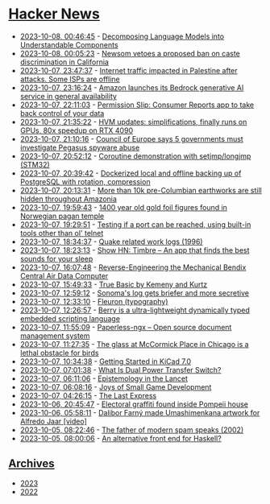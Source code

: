# [Hacker News](https://kherrick.github.io/hacker-news/)

* [2023-10-08, 00:46:45](https://news.ycombinator.com/item?id=37806861) - [Decomposing Language Models into Understandable Components](https://www.anthropic.com/index/decomposing-language-models-into-understandable-components)
* [2023-10-08, 00:05:23](https://news.ycombinator.com/item?id=37806657) - [Newsom vetoes a proposed ban on caste discrimination in California](https://www.politico.com/news/2023/10/07/newsom-veto-caste-discrimination-00120495)
* [2023-10-07, 23:47:37](https://news.ycombinator.com/item?id=37806553) - [Internet traffic impacted in Palestine after attacks. Some ISPs are offline](https://twitter.com/CloudflareRadar/status/1710796767288021225?s=20)
* [2023-10-07, 23:16:24](https://news.ycombinator.com/item?id=37806323) - [Amazon launches its Bedrock generative AI service in general availability](https://techcrunch.com/2023/09/28/amazon-launches-its-bedrock-generative-ai-service-in-general-availability/)
* [2023-10-07, 22:11:03](https://news.ycombinator.com/item?id=37805969) - [Permission Slip: Consumer Reports app to take back control of your data](https://permissionslipcr.com/)
* [2023-10-07, 21:35:22](https://news.ycombinator.com/item?id=37805759) - [HVM updates: simplifications, finally runs on GPUs, 80x speedup on RTX 4090](https://twitter.com/VictorTaelin/status/1710766199288570079)
* [2023-10-07, 21:10:16](https://news.ycombinator.com/item?id=37805601) - [Council of Europe says 5 governments must investigate Pegasus spyware abuse](https://pace.coe.int/en/news/9186/five-member-states-must-investigate-spyware-abuse-says-pace-committee)
* [2023-10-07, 20:52:12](https://news.ycombinator.com/item?id=37805451) - [Coroutine demonstration with setjmp/longjmp (STM32)](https://moosh.im/2020/07/coroutine-demonstration-with-setjmp-longjmp-stm32/)
* [2023-10-07, 20:39:42](https://news.ycombinator.com/item?id=37805337) - [Dockerized local and offline backing up of PostgreSQL with rotation, compression](https://github.com/efrecon/pgbackup)
* [2023-10-07, 20:13:31](https://news.ycombinator.com/item?id=37805133) - [More than 10k pre-Columbian earthworks are still hidden throughout Amazonia](https://www.science.org/doi/10.1126/science.ade2541?adobe_mc=MCMID%3D83960885786336698153577677940677830318%7CMCORGID%3D242B6472541199F70A4C98A6%2540AdobeOrg%7CTS%3D1696612291)
* [2023-10-07, 19:59:43](https://news.ycombinator.com/item?id=37805035) - [1400 year old gold foil figures found in Norwegian pagan temple](https://sciencenorway.no/archaeology-iron-age/another-gold-treasure-in-norway-1400-year-old-gold-foil-figures-found-in-pagan-temple/2253447)
* [2023-10-07, 19:29:51](https://news.ycombinator.com/item?id=37804763) - [Testing if a port can be reached, using built-in tools other than ol' telnet](https://www.carehart.org/blog/2023/10/1/testing_port_reachability_with_other_than_telnet)
* [2023-10-07, 18:34:37](https://news.ycombinator.com/item?id=37804301) - [Quake related work logs (1996)](https://www.gamers.org/dEngine/quake/info/worklogs.html)
* [2023-10-07, 18:23:13](https://news.ycombinator.com/item?id=37804200) - [Show HN: Timbre – An app that finds the best sounds for your sleep](https://apps.apple.com/us/app/timbre-sounds-and-sleep/id6450439150)
* [2023-10-07, 16:07:48](https://news.ycombinator.com/item?id=37802885) - [Reverse-Engineering the Mechanical Bendix Central Air Data Computer](https://www.righto.com/2023/10/bendix-cadc-reverse-engineering.html)
* [2023-10-07, 15:49:33](https://news.ycombinator.com/item?id=37802703) - [True Basic by Kemeny and Kurtz](https://www.truebasic.com)
* [2023-10-07, 12:59:12](https://news.ycombinator.com/item?id=37801354) - [Sonoma's log gets briefer and more secretive](https://eclecticlight.co/2023/10/07/sonomas-log-gets-briefer-and-more-secretive/)
* [2023-10-07, 12:33:10](https://news.ycombinator.com/item?id=37801184) - [Fleuron (typography)](https://en.wikipedia.org/wiki/Fleuron_(typography))
* [2023-10-07, 12:26:57](https://news.ycombinator.com/item?id=37801140) - [Berry is a ultra-lightweight dynamically typed embedded scripting language](https://berry-lang.github.io/)
* [2023-10-07, 11:55:09](https://news.ycombinator.com/item?id=37800951) - [Paperless-ngx – Open source document management system](https://nerdyarticles.com/a-clutter-free-life-with-paperless-ngx/)
* [2023-10-07, 11:27:35](https://news.ycombinator.com/item?id=37800810) - [The glass at McCormick Place in Chicago is a lethal obstacle for birds](https://www.theguardian.com/us-news/2023/oct/07/chicago-mccormick-place-building-bird-deaths-windows)
* [2023-10-07, 10:34:38](https://news.ycombinator.com/item?id=37800572) - [Getting Started in KiCad 7.0](https://docs.kicad.org/7.0/en/getting_started_in_kicad/getting_started_in_kicad.html)
* [2023-10-07, 07:01:38](https://news.ycombinator.com/item?id=37799624) - [What Is Dual Power Transfer Switch?](http://www.asbeam.com/news/dual_power_switch-cn.html)
* [2023-10-07, 06:11:06](https://news.ycombinator.com/item?id=37799400) - [Epistemology in the Lancet](https://www.thelancet.com/journals/lancet/article/PIIS0140-6736(23)02220-1/fulltext)
* [2023-10-07, 06:08:16](https://news.ycombinator.com/item?id=37799387) - [Joys of Small Game Development](https://abagames.github.io/joys-of-small-game-development-en/)
* [2023-10-07, 04:26:15](https://news.ycombinator.com/item?id=37799010) - [The Last Express](https://www.filfre.net/2023/10/the-last-express/)
* [2023-10-06, 20:45:47](https://news.ycombinator.com/item?id=37796174) - [Electoral graffiti found inside Pompeii house](http://www.thehistoryblog.com/archives/68418)
* [2023-10-06, 05:58:11](https://news.ycombinator.com/item?id=37787539) - [Dalibor Farný made Umashimenkana artwork for Alfredo Jaar [video]](https://www.youtube.com/watch?v=8ElxcRCt0mQ)
* [2023-10-05, 08:22:46](https://news.ycombinator.com/item?id=37776108) - [The father of modern spam speaks (2002)](https://www.cnet.com/tech/tech-industry/the-father-of-modern-spam-speaks/)
* [2023-10-05, 08:00:06](https://news.ycombinator.com/item?id=37775962) - [An alternative front end for Haskell?](https://gilmi.me/blog/post/2023/10/05/haskell-alternative-frontend)

## [Archives](archives/index.md)

* [2023](archives/2023/index.md)
* [2022](archives/2022/index.md)
